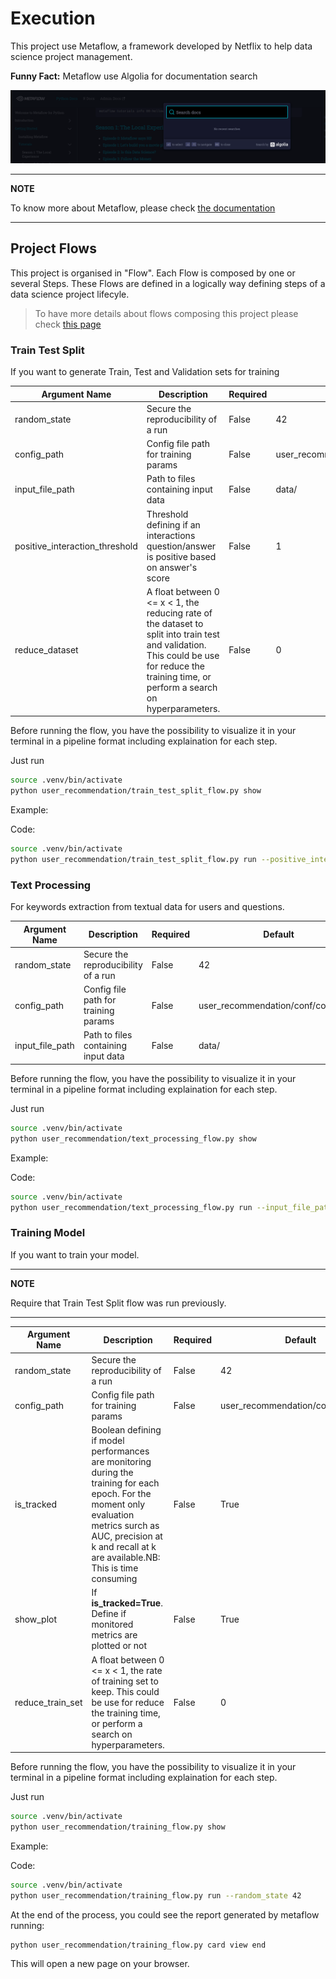 # Execution


This project use Metaflow, a framework developed by Netflix to help data science project management.

**Funny Fact:** Metaflow use Algolia for documentation search

![Metaflow Search](algolia_search.png)

---
**NOTE**

To know more about Metaflow, please check [the documentation](https://docs.metaflow.org/)

---

## Project Flows

This project is organised in "Flow". Each Flow is composed by one or several Steps.
These Flows are defined in a logically way defining steps of a data science project lifecyle.

> To have more details about flows composing this project please check [this page](./flows.md)


### Train Test Split

If you want to generate Train, Test and Validation sets for training


| Argument Name                      | Description                                                                               | Required | Default                             |
|--------------------------------|-------------------------------------------------------------------------------------------|----------|-------------------------------------|
| random_state                   | Secure the reproducibility of a run                                                       | False    | 42                                  |
| config_path                    | Config file path for training params                                                      | False    | user_recommendation/conf/config.yml |
| input_file_path                | Path to files containing input data                                                       | False    | data/                               |
| positive_interaction_threshold | Threshold defining if an interactions question/answer is positive based on answer's score | False    | 1                                   |
| reduce_dataset | A float between 0 <= x < 1, the reducing rate of the dataset to split into train test and validation. This could be use for reduce the training time, or perform a search on hyperparameters.                           | False    | 0                                   |

Before running the flow, you have the possibility to visualize it in your terminal in a pipeline format including explaination for each step.

Just run

```bash
source .venv/bin/activate
python user_recommendation/train_test_split_flow.py show
```


Example:

Code:
```bash
source .venv/bin/activate
python user_recommendation/train_test_split_flow.py run --positive_interaction_threshold 1
```

### Text Processing

For keywords extraction from textual data for users and questions.


| Argument Name                      | Description                                                                               | Required | Default                             |
|--------------------------------|-------------------------------------------------------------------------------------------|----------|-------------------------------------|
| random_state                   | Secure the reproducibility of a run                                                       | False    | 42                                  |
| config_path                    | Config file path for training params                                                      | False    | user_recommendation/conf/config.yml |
| input_file_path                | Path to files containing input data                                                       | False    | data/                               |


Before running the flow, you have the possibility to visualize it in your terminal in a pipeline format including explaination for each step.

Just run

```bash
source .venv/bin/activate
python user_recommendation/text_processing_flow.py show
```

Example:

Code:
```bash
source .venv/bin/activate
python user_recommendation/text_processing_flow.py run --input_file_path data/
```

### Training Model


If you want to train your model.

---
**NOTE**

Require that Train Test Split flow was run previously.

---


| Argument Name        | Description                                                                                                                                                                                                             | Required | Default                             |
|------------------|-------------------------------------------------------------------------------------------------------------------------------------------------------------------------------------------------------------------------|----------|-------------------------------------|
| random_state     | Secure the reproducibility of a run                                                                                                                                                                                     | False    | 42                                  |
| config_path      | Config file path for training params                                                                                                                                                                                    | False    | user_recommendation/conf/config.yml |
| is_tracked       | Boolean defining if model performances are monitoring during the training for each epoch.  For the moment only evaluation metrics surch as AUC, precision at k and recall at k are available.NB: This is time consuming | False    | True                                |
| show_plot        | If **is_tracked=True**. Define if monitored metrics are plotted or not                                                                                                                                                  | False    | True                                |
| reduce_train_set | A float between 0 <= x < 1, the rate of training set to keep. This could be use for reduce the training time, or perform a search on hyperparameters.                                                                   | False    | 0                                   |



Before running the flow, you have the possibility to visualize it in your terminal in a pipeline format including explaination for each step.

Just run

```bash
source .venv/bin/activate
python user_recommendation/training_flow.py show
```

Example:

Code:

```bash
source .venv/bin/activate
python user_recommendation/training_flow.py run --random_state 42
```

At the end of the process, you could see the report generated by metaflow running:

```bash
python user_recommendation/training_flow.py card view end
```

This will open a new page on your browser.
